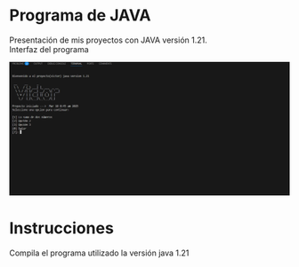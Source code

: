 
# Programa de JAVA

Presentación de mis proyectos con JAVA versión 1.21.    
Interfaz del programa


![Logo](https://github.com/Victor239A/Portafolio-de-Java/blob/main/Captura.png?raw=true)






# Instrucciones 
Compila el programa utilizado la versión java 1.21

